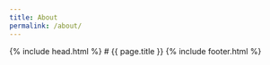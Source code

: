 ```yaml
---
title: About
permalink: /about/
---
```

<head>
<title>{{ page.title }}</title>
{% include head.html %}
</head>
# {{ page.title }}
{% include footer.html %}
